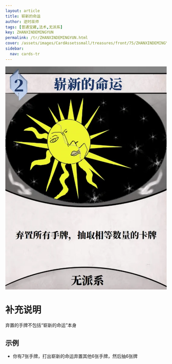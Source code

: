 ```yaml
---
layout: article
title: 崭新的命运
author: 逆时巫师
tags: [普通宝藏,法术,无派系]
key: ZHANXINDEMINGYUN
permalink: /tr/ZHANXINDEMINGYUN.html
cover: /assets/images/CardAssetssmall/treasures/front/75/ZHANXINDEMINGYUN.webp
sidebar:
  nav: cards-tr
---
```

![](/assets/images/CardAssets/treasures/front/75/ZHANXINDEMINGYUN.webp)

# 补充说明

弃置的手牌不包括“崭新的命运”本身


## 示例

* 你有7张手牌，打出崭新的命运弃置其他6张手牌，然后抽6张牌